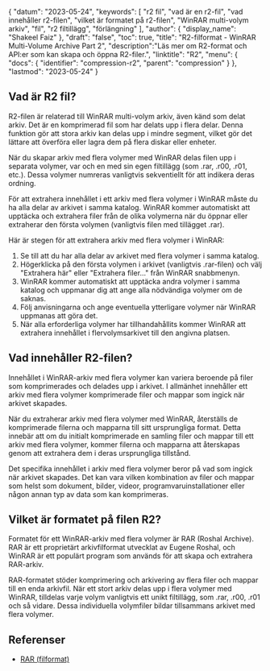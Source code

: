 {
"datum": "2023-05-24",
  "keywords": [
"r2 fil",
"vad är en r2-fil",
"vad innehåller r2-filen",
"vilket är formatet på r2-filen",
"WinRAR multi-volym arkiv",
"fil",
"r2 filtillägg",
"förlängning"
],
  "author": {
"display_name": "Shakeel Faiz"
},
"draft": "false",
"toc": true,
"title": "R2-filformat - WinRAR Multi-Volume Archive Part 2",
  "description":"Läs mer om R2-format och API:er som kan skapa och öppna R2-filer.",
  "linktitle": "R2",
  "menu": {
    "docs": {
      "identifier": "compression-r2",
      "parent": "compression"
}
},
"lastmod": "2023-05-24"
}

## Vad är R2 fil?

R2-filen är relaterad till WinRAR multi-volym arkiv, även känd som delat arkiv. Det är en komprimerad fil som har delats upp i flera delar. Denna funktion gör att stora arkiv kan delas upp i mindre segment, vilket gör det lättare att överföra eller lagra dem på flera diskar eller enheter.

När du skapar arkiv med flera volymer med WinRAR delas filen upp i separata volymer, var och en med sin egen filtillägg (som .rar, .r00, .r01, etc.). Dessa volymer numreras vanligtvis sekventiellt för att indikera deras ordning.

För att extrahera innehållet i ett arkiv med flera volymer i WinRAR måste du ha alla delar av arkivet i samma katalog. WinRAR kommer automatiskt att upptäcka och extrahera filer från de olika volymerna när du öppnar eller extraherar den första volymen (vanligtvis filen med tillägget .rar).

Här är stegen för att extrahera arkiv med flera volymer i WinRAR:

1. Se till att du har alla delar av arkivet med flera volymer i samma katalog.
2. Högerklicka på den första volymen i arkivet (vanligtvis .rar-filen) och välj "Extrahera här" eller "Extrahera filer..." från WinRAR snabbmenyn.
3. WinRAR kommer automatiskt att upptäcka andra volymer i samma katalog och uppmanar dig att ange alla nödvändiga volymer om de saknas.
4. Följ anvisningarna och ange eventuella ytterligare volymer när WinRAR uppmanas att göra det.
5. När alla erforderliga volymer har tillhandahållits kommer WinRAR att extrahera innehållet i flervolymsarkivet till den angivna platsen.

## Vad innehåller R2-filen?

Innehållet i WinRAR-arkiv med flera volymer kan variera beroende på filer som komprimerades och delades upp i arkivet. I allmänhet innehåller ett arkiv med flera volymer komprimerade filer och mappar som ingick när arkivet skapades.

När du extraherar arkiv med flera volymer med WinRAR, återställs de komprimerade filerna och mapparna till sitt ursprungliga format. Detta innebär att om du initialt komprimerade en samling filer och mappar till ett arkiv med flera volymer, kommer filerna och mapparna att återskapas genom att extrahera dem i deras ursprungliga tillstånd.

Det specifika innehållet i arkiv med flera volymer beror på vad som ingick när arkivet skapades. Det kan vara vilken kombination av filer och mappar som helst som dokument, bilder, videor, programvaruinstallationer eller någon annan typ av data som kan komprimeras.

## Vilket är formatet på filen R2?

Formatet för ett WinRAR-arkiv med flera volymer är RAR (Roshal Archive). RAR är ett proprietärt arkivfilformat utvecklat av Eugene Roshal, och WinRAR är ett populärt program som används för att skapa och extrahera RAR-arkiv.

RAR-formatet stöder komprimering och arkivering av flera filer och mappar till en enda arkivfil. När ett stort arkiv delas upp i flera volymer med WinRAR, tilldelas varje volym vanligtvis ett unikt filtillägg, som .rar, .r00, .r01 och så vidare. Dessa individuella volymfiler bildar tillsammans arkivet med flera volymer.

## Referenser
* [RAR (filformat)](https://en.wikipedia.org/wiki/RAR_(file_format))

